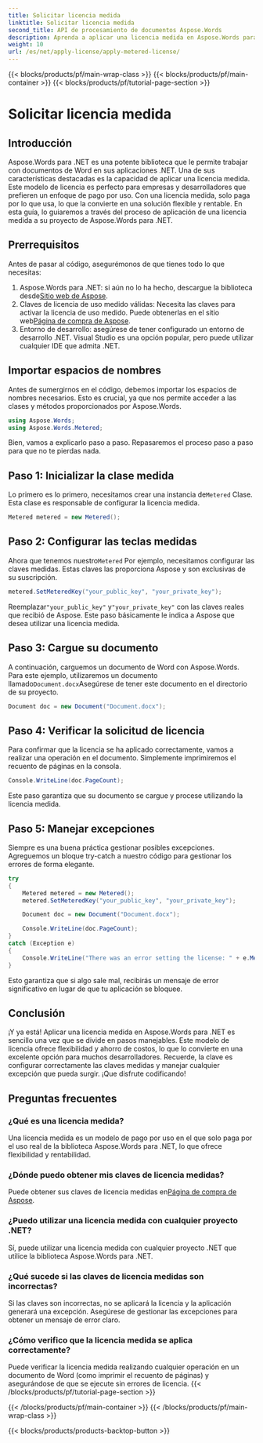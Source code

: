 ```yaml
---
title: Solicitar licencia medida
linktitle: Solicitar licencia medida
second_title: API de procesamiento de documentos Aspose.Words
description: Aprenda a aplicar una licencia medida en Aspose.Words para .NET con nuestra guía paso a paso. Licencias flexibles y rentables simplificadas.
weight: 10
url: /es/net/apply-license/apply-metered-license/
---
```


{{< blocks/products/pf/main-wrap-class >}}
{{< blocks/products/pf/main-container >}}
{{< blocks/products/pf/tutorial-page-section >}}

# Solicitar licencia medida

## Introducción

Aspose.Words para .NET es una potente biblioteca que le permite trabajar con documentos de Word en sus aplicaciones .NET. Una de sus características destacadas es la capacidad de aplicar una licencia medida. Este modelo de licencia es perfecto para empresas y desarrolladores que prefieren un enfoque de pago por uso. Con una licencia medida, solo paga por lo que usa, lo que la convierte en una solución flexible y rentable. En esta guía, lo guiaremos a través del proceso de aplicación de una licencia medida a su proyecto de Aspose.Words para .NET.

## Prerrequisitos

Antes de pasar al código, asegurémonos de que tienes todo lo que necesitas:

1.  Aspose.Words para .NET: si aún no lo ha hecho, descargue la biblioteca desde[Sitio web de Aspose](https://releases.aspose.com/words/net/).
2.  Claves de licencia de uso medido válidas: Necesita las claves para activar la licencia de uso medido. Puede obtenerlas en el sitio web[Página de compra de Aspose](https://purchase.aspose.com/buy).
3. Entorno de desarrollo: asegúrese de tener configurado un entorno de desarrollo .NET. Visual Studio es una opción popular, pero puede utilizar cualquier IDE que admita .NET.

## Importar espacios de nombres

Antes de sumergirnos en el código, debemos importar los espacios de nombres necesarios. Esto es crucial, ya que nos permite acceder a las clases y métodos proporcionados por Aspose.Words.

```csharp
using Aspose.Words;
using Aspose.Words.Metered;
```

Bien, vamos a explicarlo paso a paso. Repasaremos el proceso paso a paso para que no te pierdas nada.

## Paso 1: Inicializar la clase medida

 Lo primero es lo primero, necesitamos crear una instancia de`Metered` Clase. Esta clase es responsable de configurar la licencia medida.

```csharp
Metered metered = new Metered();
```

## Paso 2: Configurar las teclas medidas

 Ahora que tenemos nuestro`Metered` Por ejemplo, necesitamos configurar las claves medidas. Estas claves las proporciona Aspose y son exclusivas de su suscripción.

```csharp
metered.SetMeteredKey("your_public_key", "your_private_key");
```

 Reemplazar`"your_public_key"` y`"your_private_key"` con las claves reales que recibió de Aspose. Este paso básicamente le indica a Aspose que desea utilizar una licencia medida.

## Paso 3: Cargue su documento

 A continuación, carguemos un documento de Word con Aspose.Words. Para este ejemplo, utilizaremos un documento llamado`Document.docx`Asegúrese de tener este documento en el directorio de su proyecto.

```csharp
Document doc = new Document("Document.docx");
```

## Paso 4: Verificar la solicitud de licencia

Para confirmar que la licencia se ha aplicado correctamente, vamos a realizar una operación en el documento. Simplemente imprimiremos el recuento de páginas en la consola.

```csharp
Console.WriteLine(doc.PageCount);
```

Este paso garantiza que su documento se cargue y procese utilizando la licencia medida.

## Paso 5: Manejar excepciones

Siempre es una buena práctica gestionar posibles excepciones. Agreguemos un bloque try-catch a nuestro código para gestionar los errores de forma elegante.

```csharp
try
{
    Metered metered = new Metered();
    metered.SetMeteredKey("your_public_key", "your_private_key");

    Document doc = new Document("Document.docx");

    Console.WriteLine(doc.PageCount);
}
catch (Exception e)
{
    Console.WriteLine("There was an error setting the license: " + e.Message);
}
```

Esto garantiza que si algo sale mal, recibirás un mensaje de error significativo en lugar de que tu aplicación se bloquee.

## Conclusión

¡Y ya está! Aplicar una licencia medida en Aspose.Words para .NET es sencillo una vez que se divide en pasos manejables. Este modelo de licencia ofrece flexibilidad y ahorro de costos, lo que lo convierte en una excelente opción para muchos desarrolladores. Recuerde, la clave es configurar correctamente las claves medidas y manejar cualquier excepción que pueda surgir. ¡Que disfrute codificando!

## Preguntas frecuentes

### ¿Qué es una licencia medida?
Una licencia medida es un modelo de pago por uso en el que solo paga por el uso real de la biblioteca Aspose.Words para .NET, lo que ofrece flexibilidad y rentabilidad.

### ¿Dónde puedo obtener mis claves de licencia medidas?
 Puede obtener sus claves de licencia medidas en[Página de compra de Aspose](https://purchase.aspose.com/buy).

### ¿Puedo utilizar una licencia medida con cualquier proyecto .NET?
Sí, puede utilizar una licencia medida con cualquier proyecto .NET que utilice la biblioteca Aspose.Words para .NET.

### ¿Qué sucede si las claves de licencia medidas son incorrectas?
Si las claves son incorrectas, no se aplicará la licencia y la aplicación generará una excepción. Asegúrese de gestionar las excepciones para obtener un mensaje de error claro.

### ¿Cómo verifico que la licencia medida se aplica correctamente?
Puede verificar la licencia medida realizando cualquier operación en un documento de Word (como imprimir el recuento de páginas) y asegurándose de que se ejecute sin errores de licencia.
{{< /blocks/products/pf/tutorial-page-section >}}

{{< /blocks/products/pf/main-container >}}
{{< /blocks/products/pf/main-wrap-class >}}

{{< blocks/products/products-backtop-button >}}
